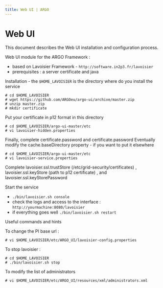 ```yaml
---
title: Web UI | ARGO
---
```


# Web UI

This document describes the Web UI installation and configuration process. 


Web UI module for the ARGO Framework :

* based on Lavoisier Framework - `http://software.in2p3.fr/lavoisier`
* prerequisites : a server certificate and java

Installation - the `$HOME_LAVOISIER` is the directory where do you install the service

    # cd $HOME_LAVOISIER
    # wget https://github.com/ARGOeu/argo-ui/archive/master.zip
    # unzip master.zip
    # mkdir certificate

Put your certificate in p12 format in this directory

    # cd $HOME_LAVOISIER/argo-ui-master/etc
    # vi lavoisier-hidden.properties

Finally, complete certificate.password and certificate.password
Eventually modify the cache.baseDirectory property - if you want to put it elsewhere

    # cd $HOME_LAVOISIER/argo-ui-master/etc
    # vi lavoisier-service.properties

Complete lavoisier.ssl.trustStore (/etc/grid-security/certificates) , lavoisier.ssl.keyStore (path to p12 certificate) , and lavoisier.ssl.keyStorePassword

Start the service 

- `./bin/lavoisier.sh console`
- check the logs and access to the interface : `http://yourmachine:8080/lavoisier`
- if everything goes well `./bin/lavoisier.sh restart`


 Useful commands and hints

To change the PI base url : 

    # vi $HOME_LAVOISIER/etc/ARGO_UI/lavoisier-config.properties
    
To stop lavoisier : 

    # cd $HOME_LAVOISIER
    # ./bin/lavoisier.sh stop
    
To modify the list of administrators 

    # vi $HOME_LAVOISIER/etc/ARGO_UI/resources/xml/administrators.xml
